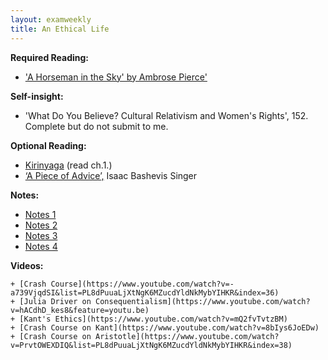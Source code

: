 ```yaml
---
layout: examweekly
title: An Ethical Life
---
```


**Required Reading:** 
+ ['A Horseman in the Sky' by Ambrose Pierce'](Horseman.pdf)

**Self-insight:**
+ 'What Do You Believe? Cultural Relativism and Women's Rights', 152. Complete but do not submit to me. 

**Optional Reading:**
+ [Kirinyaga](Kirinyaga.epub) (read ch.1.)
+ [‘A Piece of Advice’,](Ethics/PieceOfAdvice.pdf) Isaac Bashevis Singer 

**Notes:**
+ [Notes 1](Handout)
+ [Notes 2](Handout2)
+ [Notes 3](Handout3)
+ [Notes 4](Handout4)

**Videos:**

	+ [Crash Course](https://www.youtube.com/watch?v=-a739VjqdSI&list=PL8dPuuaLjXtNgK6MZucdYldNkMybYIHKR&index=36)
	+ [Julia Driver on Consequentialism](https://www.youtube.com/watch?v=hACdhD_kes8&feature=youtu.be)
	+ [Kant's Ethics](https://www.youtube.com/watch?v=mQ2fvTvtzBM)
	+ [Crash Course on Kant](https://www.youtube.com/watch?v=8bIys6JoEDw)
	+ [Crash Course on Aristotle](https://www.youtube.com/watch?v=PrvtOWEXDIQ&list=PL8dPuuaLjXtNgK6MZucdYldNkMybYIHKR&index=38)


